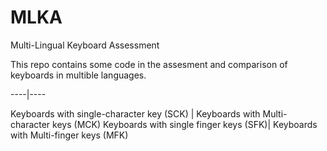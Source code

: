 # MLKA
Multi-Lingual Keyboard Assessment

This repo contains some code in the assesment and comparison of keyboards in multible languages.

----|----

Keyboards with single-character key (SCK) | Keyboards with Multi-character keys (MCK)
Keyboards with single finger keys (SFK)| Keyboards with Multi-finger keys (MFK)
